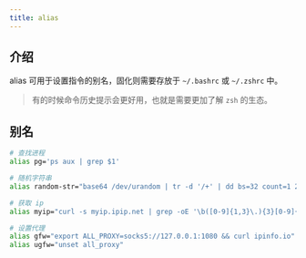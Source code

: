 ```yaml
---
title: alias
---
```


## 介绍

alias 可用于设置指令的别名，固化则需要存放于 `~/.bashrc` 或 `~/.zshrc` 中。

> 有的时候命令历史提示会更好用，也就是需要更加了解 `zsh` 的生态。



## 别名

```bash
# 查找进程
alias pg='ps aux | grep $1'

# 随机字符串
alias random-str="base64 /dev/urandom | tr -d '/+' | dd bs=32 count=1 2>/dev/null"

# 获取 ip
alias myip="curl -s myip.ipip.net | grep -oE '\b([0-9]{1,3}\.){3}[0-9]{1,3}\b'"

# 设置代理
alias gfw="export ALL_PROXY=socks5://127.0.0.1:1080 && curl ipinfo.io"
alias ugfw="unset all_proxy"
```

